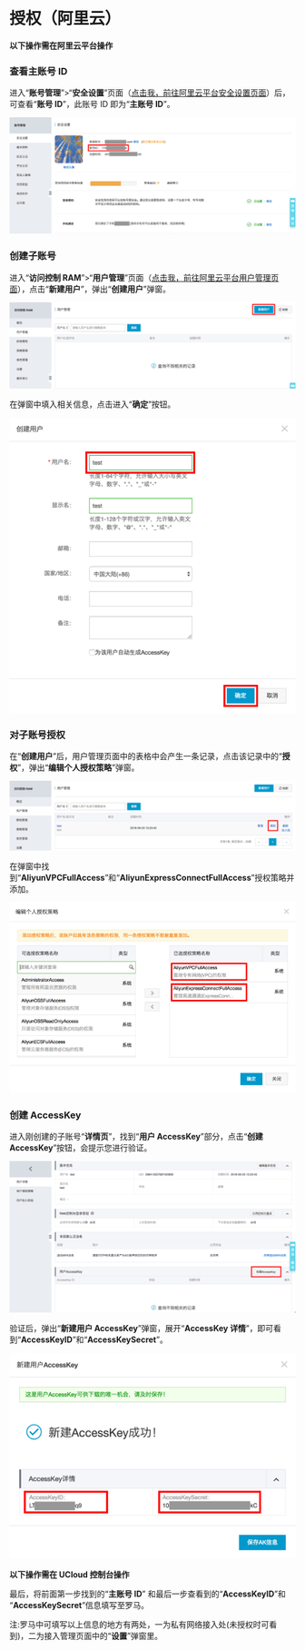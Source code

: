 

# 授权（阿里云）

**<span class="underline">以下操作需在阿里云平台操作</span>**

### 查看主账号 ID

进入“**账号管理**”\>“**安全设置**”页面（[点击我，前往阿里云平台安全设置页面](https://account.console.aliyun.com/#/secure)）后，可查看“**账号
ID**”，此账号 ID 即为“**主账号 ID**”。

![](/images/operation/ali_auth/step1.png)

### 创建子账号

进入“**访问控制
RAM**”\>“**用户管理**”页面（[点击我，前往阿里云平台用户管理页面](https://ram.console.aliyun.com/#/user/list)），点击“**新建用户**”，弹出“**创建用户**”弹窗。

![](/images/operation/ali_auth/step2.png)

在弹窗中填入相关信息，点击进入“**确定**”按钮。

![](/images/operation/ali_auth/step3.png)

### 对子账号授权

在“**创建用户**”后，用户管理页面中的表格中会产生一条记录，点击该记录中的“**授权**”，弹出“**编辑个人授权策略**”弹窗。

![](/images/operation/ali_auth/step4.png)

在弹窗中找到“**AliyunVPCFullAccess**”和“**AliyunExpressConnectFullAccess**”授权策略并添加。

![](/images/operation/ali_auth/step5.png)

### 创建 AccessKey

进入刚创建的子账号“**详情页**”，找到“**用户 AccessKey**”部分，点击“**创建
AccessKey**”按钮，会提示您进行验证。

![](/images/operation/ali_auth/step6.png)

验证后，弹出“**新建用户 AccessKey**”弹窗，展开“**AccessKey 详情**”，即可看
到“**AccessKeyID**”和“**AccessKeySecret**”。

![](/images/operation/ali_auth/step7.png)

**<span class="underline">以下操作需在 UCloud 控制台操作</span>**

最后，将前面第一步找到的“**主账号 ID**” 和最后一步查看到的“**AccessKeyID**”和
“**AccessKeySecret**”信息填写至罗马。

注:罗马中可填写以上信息的地方有两处，一为私有网络接入处(未授权时可看到)，二为接入管理页面中的“**设置**”弹窗里。
